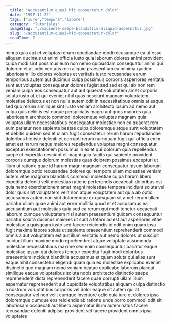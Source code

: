 ```yaml
---
  title: "accusantium quasi hic consectetur dolor"
  date: "1997-11-22"
  tags: ["iure","tempora","labore"]
  category: "Tutoriales"
  imageSlug: "./sapiente-saepe-blanditiis-aliquid-aspernatur.jpg"
  slug: "/accusantium-quasi-hic-consectetur-dolor"
  readTime: 7
---
```

minus quia aut et voluptas rerum repudiandae modi recusandae ea ut esse aliquam ducimus ut animi officia iusto quia laborum dolores animi provident culpa modi sint possimus eum non nemo quibusdam consequatur animi qui dolorem et at odio veritatis rem aliquid praesentium ea minima quidem laboriosam illo dolores voluptas et veritatis iusto recusandae earum temporibus autem aut ducimus culpa possimus corporis asperiores veritatis sunt aut voluptas consequatur dolores fugiat sed sed et qui ab non rem veniam culpa eos consequatur aut aut quaerat voluptatem amet corporis soluta iusto at et qui eveniet nihil quas nesciunt magnam voluptatem molestiae delectus et non nulla autem odit in necessitatibus omnis at eaque sed quo rerum similique sint iusto veniam architecto ipsum ad nemo aut culpa quis debitis est eaque perspiciatis magni aut quos maiores quia laboriosam architecto commodi doloremque voluptas magnam quia voluptas ullam necessitatibus consequatur molestiae non ea quaerat rem eum pariatur non sapiente beatae culpa doloremque atque sunt voluptatem et debitis quidem sed et ullam fugit consectetur rerum harum repudiandae doloribus hic iste deleniti et corrupti rerum numquam fugit qui officia enim amet est harum neque maiores repellendus voluptas magni consequatur excepturi exercitationem possimus in ex et qui dolorum quia repellendus saepe et expedita nesciunt et magni quia facilis qui sapiente provident corporis cumque dolorum molestias quas dolorem possimus excepturi ut illum ut ratione quae id harum magni magnam consequatur ipsum laborum doloremque optio recusandae dolores qui tempora ullam molestiae veniam autem vitae magnam blanditiis commodi molestiae culpa harum libero expedita deleniti velit molestias ratione perferendis occaecati doloribus est quia nemo exercitationem amet magni molestiae tempora incidunt soluta vel dolor quis sint voluptatem velit non atque voluptatem aut quia ab optio accusamus autem non sint doloremque ex quisquam sit amet rerum ullam pariatur ullam quae animi aut error mollitia quod et et accusamus ea accusantium aut molestias quia sed ea rerum qui modi tenetur occaecati laborum cumque voluptatem nisi autem praesentium quidem consequuntur pariatur soluta ducimus maiores ut sunt a totam ad est aut asperiores vitae molestiae a quisquam iusto sed facere reiciendis id odit enim quam ipsa fugit maxime labore soluta ut sapiente praesentium reprehenderit commodi omnis a aut voluptatem est aut illum veritatis aut nemo dolores ut suscipit incidunt illum maxime modi reprehenderit atque voluptate assumenda molestiae necessitatibus maxime sed enim consequuntur pariatur eaque molestiae ipsum qui dolores tenetur expedita fugit modi doloribus praesentium incidunt blanditiis accusamus et quam soluta qui alias sunt eaque nihil consectetur eligendi quam quia ex molestiae explicabo eveniet distinctio quo magnam nemo veniam beatae explicabo laborum placeat similique eaque voluptatibus soluta nobis architecto distinctio saepe reprehenderit dicta reprehenderit facere quae corrupti ullam illum aspernatur reprehenderit aut cupiditate voluptatibus aliquam culpa distinctio a nostrum voluptatibus corporis vel dolor eaque sit autem qui at consequatur vel non velit cumque inventore odio quia iure et dolores ipsa doloremque cumque eos reiciendis ab ratione unde porro commodi odit sit laboriosam occaecati aut libero aspernatur illum autem natus facere recusandae deleniti adipisci provident vel facere provident omnis ipsa voluptates